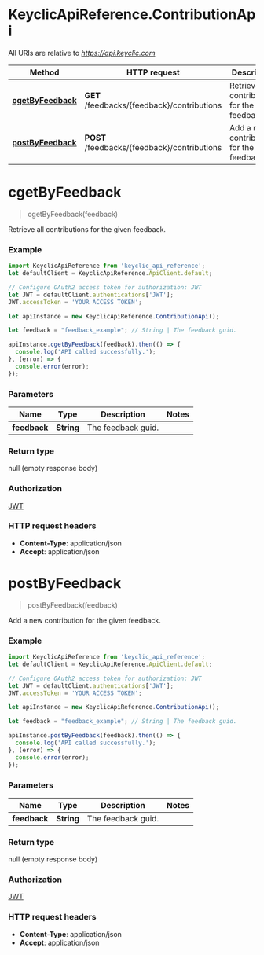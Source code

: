 # KeyclicApiReference.ContributionApi

All URIs are relative to *https://api.keyclic.com*

Method | HTTP request | Description
------------- | ------------- | -------------
[**cgetByFeedback**](ContributionApi.md#cgetByFeedback) | **GET** /feedbacks/{feedback}/contributions | Retrieve all contributions for the given feedback.
[**postByFeedback**](ContributionApi.md#postByFeedback) | **POST** /feedbacks/{feedback}/contributions | Add a new contribution for the given feedback.


<a name="cgetByFeedback"></a>
# **cgetByFeedback**
> cgetByFeedback(feedback)

Retrieve all contributions for the given feedback.

### Example
```javascript
import KeyclicApiReference from 'keyclic_api_reference';
let defaultClient = KeyclicApiReference.ApiClient.default;

// Configure OAuth2 access token for authorization: JWT
let JWT = defaultClient.authentications['JWT'];
JWT.accessToken = 'YOUR ACCESS TOKEN';

let apiInstance = new KeyclicApiReference.ContributionApi();

let feedback = "feedback_example"; // String | The feedback guid.

apiInstance.cgetByFeedback(feedback).then(() => {
  console.log('API called successfully.');
}, (error) => {
  console.error(error);
});

```

### Parameters

Name | Type | Description  | Notes
------------- | ------------- | ------------- | -------------
 **feedback** | **String**| The feedback guid. | 

### Return type

null (empty response body)

### Authorization

[JWT](../README.md#JWT)

### HTTP request headers

 - **Content-Type**: application/json
 - **Accept**: application/json

<a name="postByFeedback"></a>
# **postByFeedback**
> postByFeedback(feedback)

Add a new contribution for the given feedback.

### Example
```javascript
import KeyclicApiReference from 'keyclic_api_reference';
let defaultClient = KeyclicApiReference.ApiClient.default;

// Configure OAuth2 access token for authorization: JWT
let JWT = defaultClient.authentications['JWT'];
JWT.accessToken = 'YOUR ACCESS TOKEN';

let apiInstance = new KeyclicApiReference.ContributionApi();

let feedback = "feedback_example"; // String | The feedback guid.

apiInstance.postByFeedback(feedback).then(() => {
  console.log('API called successfully.');
}, (error) => {
  console.error(error);
});

```

### Parameters

Name | Type | Description  | Notes
------------- | ------------- | ------------- | -------------
 **feedback** | **String**| The feedback guid. | 

### Return type

null (empty response body)

### Authorization

[JWT](../README.md#JWT)

### HTTP request headers

 - **Content-Type**: application/json
 - **Accept**: application/json

